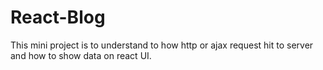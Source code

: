 # React-Blog
This mini project is to understand to how http or ajax request hit to server and how to show data on react UI.

